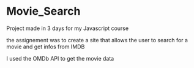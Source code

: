 # Movie_Search

Project made in 3 days for my Javascript course

the assignement was to create a site that allows the user to search for a movie and get infos from IMDB

I used the OMDb API to get the movie data
